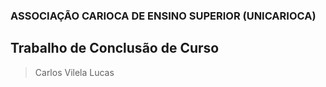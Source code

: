 ### ASSOCIAÇÃO CARIOCA DE ENSINO SUPERIOR (UNICARIOCA)
## Trabalho de Conclusão de Curso
<addr></addr>
> Carlos Vilela
> Lucas
